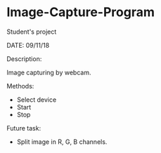 # Image-Capture-Program
Student's project

DATE: 09/11/18

Description:

Image capturing by webcam. 

Methods: 
 + Select device
 + Start
 + Stop 
 
Future task:

+ Split image in R, G, B channels.





